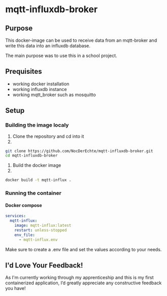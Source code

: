 # mqtt-influxdb-broker

## Purpose

This docker-image can be used to receive data from an mqtt-broker and write this data into an influxdb database.

The main purpose was to use this in a school project.

## Prequisites

- working docker installation
- working influxdb instance
- working mqtt_broker such as mosquitto


## Setup

### Building the image localy

1. Clone the repository and cd into it
2. 
```bash
git clone https://github.com/NocDerEchte/mqtt-influxdb-broker.git
cd mqtt-influxdb-broker
```

1. Build the docker image
2. 
```bash
docker build -t mqtt-influx .
```

### Running the container

#### Docker compose

```yml
services:
  mqtt-influx:
    image: mqtt-influx:latest
    restart: unless-stopped
    env_file:
      - mqtt-influx.env
```

Make sure to create a .env file and set the values according to your needs.

## I'd Love Your Feedback!

As I'm currently working through my apprenticeship and this is my first containerized application, I’d greatly appreciate any constructive feedback you have!